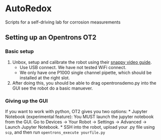 # AutoRedox
Scripts for a self-driving lab for corrosion measurements

## Setting up an Opentrons OT2

### Basic setup

1. Unbox, setup and calibrate the robot using their [snappy video guide](https://www.youtube.com/watch?v=nvjNHod-2hU&list=PLEAtiL9W2-TPpKBBsuIBOIeS0grzHj4jM).
    * Use USB connect. We have not tested WiFi connect.
    * We only have one P1000 single channel pipette, which should be installed at the right slot.
2. After doing this, you should be able to drag opentronsdemo.py into the GUI see the robot do a basic manuever.
   
### Giving up the GUI

If you want to work with python, OT2 gives you two options:
    * Jupyter Notebook (experimental feature): You MUST launch the jupyter notebook from the GUI. Go to Devices -> Your Robot -> Settings -> Advanced -> Launch Jupyter Notebook.
    * SSH into the robot, upload your .py file using ```scp```, and then run ```opentrons_execute yourfile.py```
